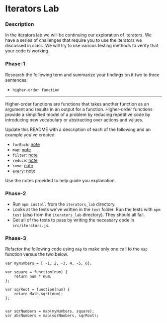 # Iterators Lab

### Description

In the iterators lab we will be continuing our exploration of
iterators. We have a series of challenges that require you to use the
iterators we discussed in class. We will try to use various testing
methods to verify that your code is working.

### Phase-1

Research the following term and summarize your findings on it two to
three sentences:

* `higher-order function`

---
Higher-order functions are functions that takes another function as an argument and results in an output for a function. Higher-order functions provide a simplified model of a problem by reducing repetitive code by introducing new vocabulary or abstracting over actions and values.


Update this README with a description of each of the following and an
example you've created:

* `forEach`: [note](https://developer.mozilla.org/en-US/docs/Web/JavaScript/Reference/Global_Objects/Array/forEach)
* `map`: [note](https://developer.mozilla.org/en-US/docs/Web/JavaScript/Reference/Global_Objects/Array/map)
* `filter`: [note](https://developer.mozilla.org/en-US/docs/Web/JavaScript/Reference/Global_Objects/Array/filter)
* `reduce`: [note](https://developer.mozilla.org/en-US/docs/Web/JavaScript/Reference/Global_Objects/Array/reduce)
* `some`: [note](https://developer.mozilla.org/en-US/docs/Web/JavaScript/Reference/Global_Objects/Array/some)
* `every`: [note](https://developer.mozilla.org/en-US/docs/Web/JavaScript/Reference/Global_Objects/Array/every)

Use the notes provided to help guide you explanation.

### Phase-2

* Run `npm install` from the `iterators_lab` directory.
* Looks at the tests we've written in the `test` folder. Run the tests
  with `npm test` (also from the `iterators_lab` directory). They
  should all fail.
* Get all of the tests to pass by writing the necessary code in
  `src/iterators.js`.

### Phase-3

Refactor the following code using `map` to make only one call to the `map` function versus the two below.


```
var myNumbers = [ -1, 2, -3, 4, -5, 6];

var square = function(num) {
	return num * num;
};

var sqrRoot = function(num) {
	return Math.sqrt(num);
};


var sqrNumbers = map(myNumbers, square);
var absNumbers = map(sqrNumbers, sqrRoot);
```




